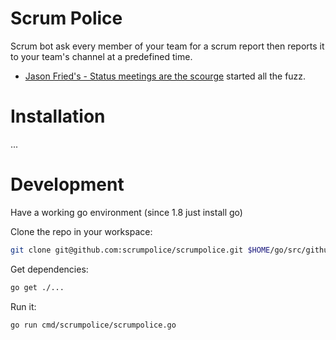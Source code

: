 # Scrum Police

Scrum bot ask every member of your team for a scrum report then reports it to
your team's channel at a predefined time.

- [Jason Fried's - Status meetings are the scourge](https://m.signalvnoise.com/status-meetings-are-the-scourge-39f49267ca90) started all the fuzz.


# Installation

...

# Development

Have a working go environment (since 1.8 just install go)

Clone the repo in your workspace:

```sh
git clone git@github.com:scrumpolice/scrumpolice.git $HOME/go/src/github.com/scrumpolice/scrumpolice
```

Get dependencies:

```sh
go get ./...
```

Run it:

```sh
go run cmd/scrumpolice/scrumpolice.go
```
